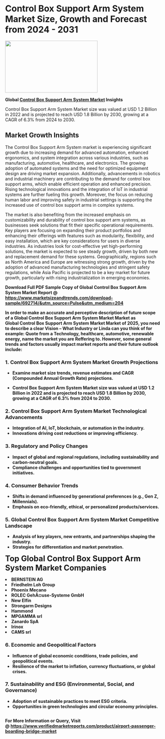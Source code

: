 <H1>Control Box Support Arm System Market Size, Growth and Forecast from 2024 - 2031</H1><img class="aligncenter size-medium wp-image-584254" src="https://thirdeyenews.in/wp-content/uploads/2024/09/Global-Market-Research-300x168.jpeg" alt="" width="300" height="168" /><p><strong>Global&nbsp;<a href="https://www.marketsizeandtrends.com/download-sample/692714/&amp;utm_source=Pulse&amp;utm_medium=204">Control Box Support Arm System Market</a> Insights</strong></p><p>Control Box Support Arm System Market size was valued at USD 1.2 Billion in 2022 and is projected to reach USD 1.8 Billion by 2030, growing at a CAGR of 6.3% from 2024 to 2030.</p><p><h2>Market Growth Insights</h2> <p>The Control Box Support Arm System market is experiencing significant growth due to increasing demand for advanced automation, enhanced ergonomics, and system integration across various industries, such as manufacturing, automotive, healthcare, and electronics. The growing adoption of automated systems and the need for optimized equipment design are driving market expansion. Additionally, advancements in robotics and industrial machinery are contributing to the demand for control box support arms, which enable efficient operation and enhanced precision. Rising technological innovations and the integration of IoT in industrial systems are further fueling this growth. Moreover, the focus on reducing human labor and improving safety in industrial settings is supporting the increased use of control box support arms in complex systems.</p> <p><strong></strong></p> <p>The market is also benefiting from the increased emphasis on customizability and durability of control box support arm systems, as businesses seek solutions that fit their specific operational requirements. Key players are focusing on expanding their product portfolios and enhancing their offerings with features such as modularity, flexibility, and easy installation, which are key considerations for users in diverse industries. As industries look for cost-effective yet high-performing solutions, the market is expected to see steady growth, driven by both new and replacement demand for these systems. Geographically, regions such as North America and Europe are witnessing strong growth, driven by the adoption of advanced manufacturing technologies and stringent safety regulations, while Asia Pacific is projected to be a key market for future growth, particularly with rising industrialization in emerging economies.</p> <p><strong></p><p><span class=""><strong>Download Full PDF Sample Copy of Global Control Box Support Arm System Market Report</strong> @ <a href="https://www.marketsizeandtrends.com/download-sample/692714/&amp;utm_source=Pulse&amp;utm_medium=204" target="_blank">https://www.marketsizeandtrends.com/download-sample/692714/&amp;utm_source=Pulse&amp;utm_medium=204</a></span></p><p>In order to make an accurate and perceptive description of future scope of a Global&nbsp;Control Box Support Arm System Market Market as Global&nbsp;Control Box Support Arm System Market Market of 2025, you need to describe a clear Vision &ndash; What Industry or Linda can you think of for example: Quote from a Technology, healthcare, automotive, renewable energy, name the market you are Reffering to. However, some general trends and factors usually impact market reports and their future outlook include:</p><h3>1.&nbsp;<strong>Control Box Support Arm System Market Growth Projections</strong></h3><ul><li>Examine market size trends, revenue estimates and CAGR (Compounded Annual Growth Rate) projections.</li><li><p>Control Box Support Arm System Market size was valued at USD 1.2 Billion in 2022 and is projected to reach USD 1.8 Billion by 2030, growing at a CAGR of 6.3% from 2024 to 2030.</p></li></ul><h3>2.&nbsp;<strong>Control Box Support Arm System Market Technological Advancements</strong></h3><ul><li>Integration of AI, IoT, blockchain, or automation in the industry.</li><li>Innovations driving cost reductions or improving efficiency.</li></ul><h3>3.&nbsp;<strong>Regulatory and Policy Changes</strong></h3><ul><li>Impact of global and regional regulations, including sustainability and carbon-neutral goals.</li><li>Compliance challenges and opportunities tied to government initiatives.</li></ul><h3>4.&nbsp;<strong>Consumer Behavior Trends</strong></h3><ul><li>Shifts in demand influenced by generational preferences (e.g., Gen Z, Millennials).</li><li>Emphasis on eco-friendly, ethical, or personalized products/services.</li></ul><h3>5.&nbsp;<strong>Global Control Box Support Arm System Market Competitive Landscape</strong></h3><ul><li>Analysis of key players, new entrants, and partnerships shaping the industry.</li><li>Strategies for differentiation and market penetration.</li></ul><p data-pm-slice="1 1 []"><span style="color: inherit; font-family: inherit; font-size: 25px;">Top Global Control Box Support Arm System Market Companies</span></p><div class="" data-test-id=""><p><li>BERNSTEIN AG</li><li> Friedhelm Loh Group</li><li> Phoenix Mecano</li><li> ROLEC GehÃ¤use-Systeme GmbH</li><li> New Elfin</li><li> Strongarm Designs</li><li> Hammond</li><li> MPGAMMA srl</li><li> Zanardo SpA</li><li> Irinox</li><li> CAMS srl</li></p></div><h3>6.&nbsp;<strong>Economic and Geopolitical Factors</strong></h3><ul><li>Influence of global economic conditions, trade policies, and geopolitical events.</li><li>Resilience of the market to inflation, currency fluctuations, or global crises.</li></ul><h3>7.&nbsp;<strong>Sustainability and ESG (Environmental, Social, and Governance)</strong></h3><ul><li>Adoption of sustainable practices to meet ESG criteria.</li><li>Opportunities in green technologies and circular economy principles.</li></ul><h2><strong style="font-size: 14px;">For More Information or Query, Visit @&nbsp;</strong><a style="background-color: #ffffff; font-size: 14px;" href="https://www.marketsizeandtrends.com/report/control-box-support-arm-system-market/" target="_blank">https://www.verifiedmarketreports.com/product/airport-passenger-boarding-bridge-market</a></h2>
